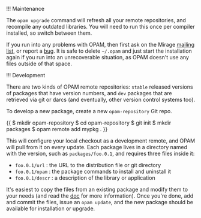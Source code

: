 !!! Maintenance

The `opam upgrade` command will refresh all your remote repositories, and recompile any outdated libraries. You will need to run this once per compiler installed, so switch between them.

If you run into any problems with OPAM, then first ask on the Mirage [mailing list](/about), or report a [bug](http://github.com/OCamlPro/opam/issues). It is safe to delete `~/.opam` and just start the installation again if you run into an unrecoverable situation, as OPAM doesn't use any files outside of that space.

!!! Development

There are two kinds of OPAM remote repositories: `stable` released versions of packages that have version numbers, and `dev` packages that are retrieved via git or darcs (and eventually, other version control systems too).

To develop a new package, create a new `opam-repository` Git repo.

{{
$ mkdir opam-repository
$ cd opam-repository
$ git init
$ mkdir packages
$ opam remote add mypkg .
}}

This will configure your local checkout as a development remote, and OPAM will pull from it on every update. Each package lives in a directory named with the version, such as `packages/foo.0.1`, and requires three files inside it:

* `foo.0.1/url` : the URL to the distribution file or git directory
* `foo.0.1/opam` : the package commands to install and uninstall it
* `foo.0.1/descr` : a description of the library or application

It's easiest to copy the files from an existing package and modify them to your needs (and read the [doc](http://opam.ocamlpro.org) for more information). Once you're done, add and commit the files, issue an `opam update`, and the new package should be available for installation or upgrade.
